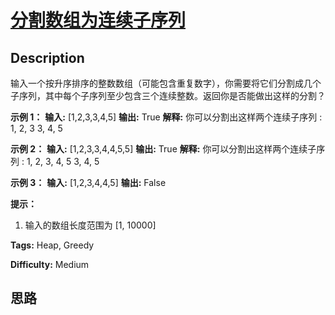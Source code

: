# [分割数组为连续子序列][title]

## Description

输入一个按升序排序的整数数组（可能包含重复数字），你需要将它们分割成几个子序列，其中每个子序列至少包含三个连续整数。返回你是否能做出这样的分割？



**示例 1：**
            **输入:** [1,2,3,3,4,5]    **输出:** True    **解释:**    你可以分割出这样两个连续子序列 :     1, 2, 3    3, 4, 5    



**示例 2：**
            **输入:** [1,2,3,3,4,4,5,5]    **输出:** True    **解释:**    你可以分割出这样两个连续子序列 :     1, 2, 3, 4, 5    3, 4, 5    



**示例 3：**
            **输入:** [1,2,3,4,4,5]    **输出:** False    



**提示：**

  1. 输入的数组长度范围为 [1, 10000]




**Tags:** Heap, Greedy

**Difficulty:** Medium

## 思路

[title]: https://leetcode-cn.com/problems/split-array-into-consecutive-subsequences
